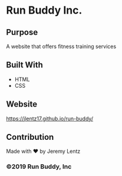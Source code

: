 # Run Buddy Inc.

## Purpose

A website that offers fitness training services

## Built With

- HTML
- CSS

## Website

https://jlentz17.github.io/run-buddy/

## Contribution

Made with ❤️ by Jeremy Lentz

### ©️2019 Run Buddy, Inc
